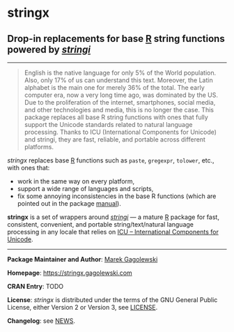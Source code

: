 # **stringx**

## Drop-in replacements for base [R](https://www.r-project.org/) string functions powered by *[stringi](https://stringi.gagolewski.com/)*

--------------------------------------------------------------------------------

> English is the native language for only 5% of the World population.
> Also, only 17% of us can understand this text. Moreover, the Latin alphabet
> is the main one for merely 36% of the total.
> The early computer era, now a very long time ago, was dominated by the US.
> Due to the proliferation of the internet, smartphones, social media,
> and other technologies and media, this is no longer the case.
> This package replaces all base R string functions with ones that fully
> support the Unicode standards related to natural language processing.
> Thanks to ICU (International Components for Unicode) and stringi,
> they are fast, reliable, and portable across different platforms.


*stringx* replaces base [R](https://www.r-project.org/) functions such as
`paste`, `gregexpr`, `tolower`, etc., with ones that:

* work in the same way on every platform,
* support a wide range of languages and scripts,
* fix some annoying inconsistencies in the base R functions
(which are pointed out in the package [manual](https://stringx.gagolewski.com)).


**stringx** is a set of wrappers around
*[stringi](https://stringi.gagolewski.com/)* — a mature
[R](https://www.r-project.org/) package for
fast, consistent, convenient, and portable string/text/natural language
processing in any locale that relies on
[ICU – International Components for Unicode](http://site.icu-project.org/).


--------------------------------------------------------------------------------


**Package Maintainer and Author**:
[Marek Gagolewski](https://www.gagolewski.com/)

**Homepage**: https://stringx.gagolewski.com

**CRAN Entry**: TODO

**License**:
*stringx* is distributed under the terms of the GNU General Public License,
either Version 2 or Version 3, see
[LICENSE](https://raw.githubusercontent.com/gagolews/stringx/master/LICENSE).

**Changelog**: see
[NEWS](https://raw.githubusercontent.com/gagolews/stringx/master/NEWS).
